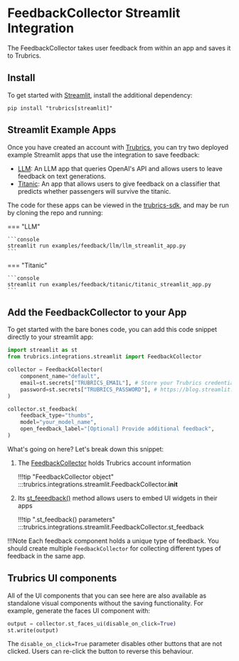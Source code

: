 # FeedbackCollector Streamlit Integration
The FeedbackCollector takes user feedback from within an app and saves it to Trubrics.

## Install
To get started with [Streamlit](https://streamlit.io/), install the additional dependency:

```console
pip install "trubrics[streamlit]"
```

## Streamlit Example Apps
Once you have created an account with [Trubrics](https://trubrics.streamlit.app/), you can try two deployed example Streamlit apps that use the integration to save feedback:

- [LLM](https://trubrics-llm-example.streamlit.app/): An LLM app that queries OpenAI's API and allows users to leave feedback on text generations.
- [Titanic](https://trubrics-titanic-example.streamlit.app/): An app that allows users to give feedback on a classifier that predicts whether passengers will survive the titanic.

The code for these apps can be viewed in the [trubrics-sdk](https://github.com/trubrics/trubrics-sdk/tree/main/examples), and may be run by cloning the repo and running:

=== "LLM"

    ```console
    streamlit run examples/feedback/llm/llm_streamlit_app.py
    ```

=== "Titanic"

    ```console
    streamlit run examples/feedback/titanic/titanic_streamlit_app.py
    ```

## Add the FeedbackCollector to your App
To get started with the bare bones code, you can add this code snippet directly to your streamlit app:
```py
import streamlit as st
from trubrics.integrations.streamlit import FeedbackCollector

collector = FeedbackCollector(
    component_name="default",
    email=st.secrets["TRUBRICS_EMAIL"], # Store your Trubrics credentials in st.secrets:
    password=st.secrets["TRUBRICS_PASSWORD"], # https://blog.streamlit.io/secrets-in-sharing-apps/
)

collector.st_feedback(
    feedback_type="thumbs",
    model="your_model_name",
    open_feedback_label="[Optional] Provide additional feedback",
)
```

What's going on here? Let's break down this snippet:

1. The [FeedbackCollector](#feedbackcollector) holds Trubrics account information

    !!!tip "FeedbackCollector object"
        :::trubrics.integrations.streamlit.FeedbackCollector.__init__

2. Its [st_feeedback()](#st_feedback) method allows users to embed UI widgets in their apps

    !!!tip ".st_feedback() parameters"
        :::trubrics.integrations.streamlit.FeedbackCollector.st_feedback

!!!Note
    Each feedback component holds a unique type of feedback. You should create multiple `FeedbackCollector` for collecting different types of feedback in the same app.

## Trubrics UI components
All of the UI components that you can see here are also available as standalone visual components without the saving functionality. For example, generate the faces UI component with:

```py
output = collector.st_faces_ui(disable_on_click=True)
st.write(output)
```

The `disable_on_click=True` parameter disables other buttons that are not clicked. Users can re-click the button to reverse this behaviour.
